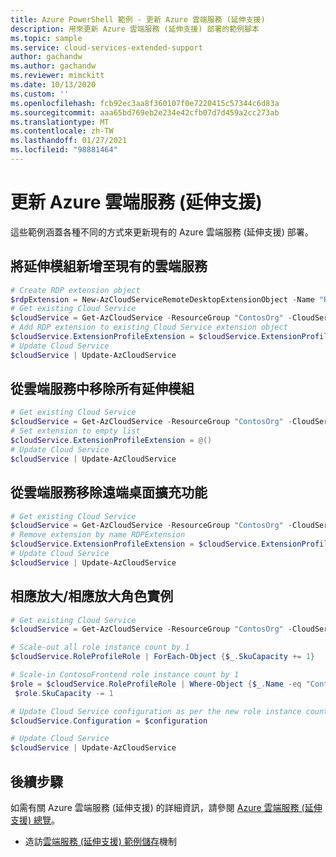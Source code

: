 ```yaml
---
title: Azure PowerShell 範例 - 更新 Azure 雲端服務 (延伸支援)
description: 用來更新 Azure 雲端服務 (延伸支援) 部署的範例腳本
ms.topic: sample
ms.service: cloud-services-extended-support
author: gachandw
ms.author: gachandw
ms.reviewer: mimckitt
ms.date: 10/13/2020
ms.custom: ''
ms.openlocfilehash: fcb92ec3aa8f360107f0e7220415c57344c6d83a
ms.sourcegitcommit: aaa65bd769eb2e234e42cfb07d7d459a2cc273ab
ms.translationtype: MT
ms.contentlocale: zh-TW
ms.lasthandoff: 01/27/2021
ms.locfileid: "98881464"
---
```

# <a name="update-an-azure-cloud-service-extended-support"></a>更新 Azure 雲端服務 (延伸支援)

這些範例涵蓋各種不同的方式來更新現有的 Azure 雲端服務 (延伸支援) 部署。

## <a name="add-an-extension-to-existing-cloud-service"></a>將延伸模組新增至現有的雲端服務
```powershell
# Create RDP extension object
$rdpExtension = New-AzCloudServiceRemoteDesktopExtensionObject -Name "RDPExtension" -Credential $credential -Expiration $expiration -TypeHandlerVersion "1.2.1"
# Get existing Cloud Service
$cloudService = Get-AzCloudService -ResourceGroup "ContosOrg" -CloudServiceName "ContosoCS"
# Add RDP extension to existing Cloud Service extension object
$cloudService.ExtensionProfileExtension = $cloudService.ExtensionProfileExtension + $rdpExtension
# Update Cloud Service
$cloudService | Update-AzCloudService
```

## <a name="remove-all-extensions-from-a-cloud-service"></a>從雲端服務中移除所有延伸模組
```powershell
# Get existing Cloud Service
$cloudService = Get-AzCloudService -ResourceGroup "ContosOrg" -CloudServiceName "ContosoCS"
# Set extension to empty list
$cloudService.ExtensionProfileExtension = @()
# Update Cloud Service
$cloudService | Update-AzCloudService
```

## <a name="remove-the-remote-desktop-extension-from-cloud-service"></a>從雲端服務移除遠端桌面擴充功能
```powershell
# Get existing Cloud Service
$cloudService = Get-AzCloudService -ResourceGroup "ContosOrg" -CloudServiceName "ContosoCS"
# Remove extension by name RDPExtension
$cloudService.ExtensionProfileExtension = $cloudService.ExtensionProfileExtension | Where-Object { $_.Name -ne "RDPExtension" }
# Update Cloud Service
$cloudService | Update-AzCloudService
```

## <a name="scale-out--scale-in-role-instances"></a>相應放大/相應放大角色實例
```powershell
# Get existing Cloud Service
$cloudService = Get-AzCloudService -ResourceGroup "ContosOrg" -CloudServiceName "ContosoCS"

# Scale-out all role instance count by 1
$cloudService.RoleProfileRole | ForEach-Object {$_.SkuCapacity += 1}

# Scale-in ContosoFrontend role instance count by 1
$role = $cloudService.RoleProfileRole | Where-Object {$_.Name -eq "ContosoFrontend"}
 $role.SkuCapacity -= 1

# Update Cloud Service configuration as per the new role instance count
$cloudService.Configuration = $configuration

# Update Cloud Service
$cloudService | Update-AzCloudService
```

## <a name="next-steps"></a>後續步驟
如需有關 Azure 雲端服務 (延伸支援) 的詳細資訊，請參閱 [Azure 雲端服務 (延伸支援) 總覽](overview.md)。
- 造訪[雲端服務 (延伸支援) 範例儲存](https://github.com/Azure-Samples/cloud-services-extended-support)機制